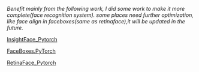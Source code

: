 *Benefit mainly from the following work, I did some work to make it more complete(face recognition system). some places need further optimization, like face align in faceboxes(same as retinaface),it will be updated in the future.*

[InsightFace_Pytorch](https://github.com/TreB1eN/InsightFace_Pytorch)

[FaceBoxes.PyTorch](https://github.com/zisianw/FaceBoxes.PyTorch)

[RetinaFace_Pytorch](https://github.com/supernotman/RetinaFace_Pytorch)


